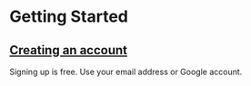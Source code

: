# Getting Started

## [Creating an account](../article/creating-an-account.md)
Signing up is free. Use your email address or Google account.

